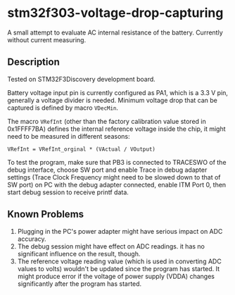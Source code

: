 # stm32f303-voltage-drop-capturing
A small attempt to evaluate AC internal resistance of the battery. Currently without current measuring.

## Description
Tested on STM32F3Discovery development board.

Battery voltage input pin is currently configured as PA1, which is a 3.3 V pin, generally a voltage divider is needed. Minimum voltage drop that can be captured is defined by macro `VDecMin`.

The macro `VRefInt` (other than the factory calibration value stored in 0x1FFFF7BA) defines the internal reference voltage inside the chip, it might need to be measured in different seasons:
```
VRefInt = VRefInt_orginal * (VActual / VOutput)
```

To test the program, make sure that PB3 is connected to TRACESWO of the debug interface, choose SW port and enable Trace in debug adapter settings (Trace Clock Frequency might need to be slowed down to that of SW port) on PC with the debug adapter connected, enable ITM Port 0, then start debug session to receive printf data.

## Known Problems
1. Plugging in the PC's power adapter might have serious impact on ADC accuracy.
2. The debug session might have effect on ADC readings. it has no significant influence on the result, though.
3. The reference voltage reading value (which is used in converting ADC values to volts) wouldn't be updated since the program has started. It might produce error if the voltage of power supply (VDDA) changes significantly after the program has started.
